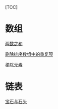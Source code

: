 [TOC]

# 数组

[两数之和](https://github.com/AlanSean/leetcode-record/blob/master/数组/两数之和.md)

[删除排序数组中的重复项](https://github.com/AlanSean/leetcode-record/blob/master/数组/删除排序数组中的重复项.md)

[移除元素](https://github.com/AlanSean/leetcode-record/blob/master/数组/移除元素.md)

# 链表

[宝石与石头](https://github.com/AlanSean/leetcode-record/blob/master/链表/237.删除链表中的节点.md)